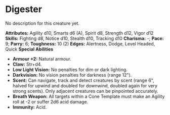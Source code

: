 # Digester

No description for this creature yet.

**Attributes:** Agility d10, Smarts d6 (A), Spirit d8, Strength d12,
Vigor d12
**Skills:** Fighting d8, Notice d10, Stealth d10, Tracking d10
**Charisma:** -; **Pace:** 9; **Parry:** 6; **Toughness:** 10 (2)
**Edges:** Alertness, Dodge, Level Headed, Quick
**Special Abilities**

- **Armour +2:** Natural armour.
- **Claw:** Str+d4.
- **Low Light Vision:** No penalties for dim or dark lighting.
- **Darkvision:** No vision penalties for darkness (range 12").
- **Scent:** Can navigate, track and detect creatures by scent (range
6", halved for upwind and doubled for downwind, doubled again for very
strong scents). Only adjacent creatures can be pinpointed accurately.
- **Breath Weapon:** All targets within a Cone Template must make an
Agility roll at -2 or suffer 2d6 acid damage.
- **Immunity:** Acid.
